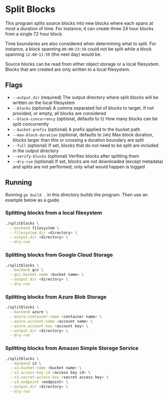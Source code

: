# Split Blocks

This program splits source blocks into new blocks where each spans at most a duration of time. For instance, it can create three 24 hour blocks from a single 72 hour block.

Time boundaries are also considered when determining what to split. For instance, a block spanning `00:00`-`23:59` could not be split while a block spanning `12:00`-`11:59` (the next day) would be.

Source blocks can be read from either object storage or a local filesystem. Blocks that are created are only written to a local filesystem.

## Flags

- `--output.dir` (required) The output directory where split blocks will be written on the local filesystem
- `--blocks` (optional) A comma separated list of blocks to target. If not provided, or empty, all blocks are considered
- `--block-concurrency` (optional, defaults to `5`) How many blocks can be split concurrently
- `--bucket-prefix` (optional) A prefix applied to the bucket path
- `--max-block-duration` (optional, defaults to `24h`) Max block duration, blocks larger than this or crossing a duration boundary are split
- `--full` (optional) If set, blocks that do not need to be split are included in the output directory
- `--verify-blocks` (optional) Verifies blocks after splitting them
- `--dry-run` (optional) If set, blocks are not downloaded (except metadata) and splits are not performed; only what would happen is logged

## Running

Running `go build .` in this directory builds the program. Then use an example below as a guide.

### Splitting blocks from a local filesystem

```bash
./splitblocks \
  --backend filesystem \
  --filesystem.dir <directory> \
  --output.dir <directory> \
  --dry-run
```

### Splitting blocks from Google Cloud Storage

```bash
./splitblocks \
  --backend gcs \
  --gcs.bucket-name <bucket name> \
  --output.dir <directory> \
  --dry-run
```

### Splitting blocks from Azure Blob Storage

```bash
./splitblocks \
  --backend azure \
  --azure.container-name <container name> \
  --azure.account-name <account name> \
  --azure.account-key <account key> \
  --output.dir <directory> \
  --dry-run
```

### Splitting blocks from Amazon Simple Storage Service

```bash
./splitblocks \
  --backend s3 \
  --s3.bucket-name <bucket name> \
  --s3.access-key-id <access key id> \
  --s3.secret-access-key <secret access key> \
  --s3.endpoint <endpoint> \
  --output.dir <directory> \
  --dry-run
```
